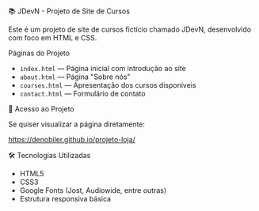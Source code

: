 📚 JDevN - Projeto de Site de Cursos

Este é um projeto de site de cursos fictício chamado JDevN, desenvolvido com foco em HTML e CSS.

Páginas do Projeto

- `index.html` — Página inicial com introdução ao site
- `about.html` — Página "Sobre nós"
- `courses.html` — Apresentação dos cursos disponíveis
- `contact.html` — Formulário de contato

🔗 Acesso ao Projeto

Se quiser visualizar a página diretamente:

https://denobiler.github.io/projeto-loja/

🛠️ Tecnologias Utilizadas

- HTML5
- CSS3
- Google Fonts (Jost, Audiowide, entre outras)
- Estrutura responsiva básica
